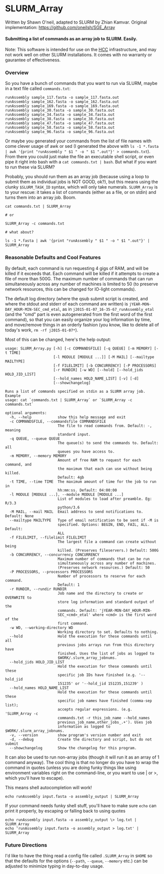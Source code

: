 # SLURM_Array

Written by Shawn O'neil, adapted to SLURM by Zhian Kamvar. Original implementation:
https://github.com/oneilsh/SGE_Array

#### Submitting a list of commands as an array job to SLURM. Easily.

Note: This software is intended for use on the [HCC](https://hcc-docs.unl.edu/display/HCCDOC/HCC+Documentation) infrastructure,
and may not work well on other SLURM installations. It comes with no warranty or gaurantee of effectiveness.

### Overview

So you have a bunch of commands that you want to run via SLURM, maybe in a text file called `commands.txt`:

```
runAssembly sample_117.fasta -o sample_117.fasta.out
runAssembly sample_162.fasta -o sample_162.fasta.out
runAssembly sample_169.fasta -o sample_169.fasta.out
runAssembly sample_30.fasta -o sample_30.fasta.out
runAssembly sample_34.fasta -o sample_34.fasta.out
runAssembly sample_38.fasta -o sample_38.fasta.out
runAssembly sample_47.fasta -o sample_47.fasta.out
runAssembly sample_58.fasta -o sample_58.fasta.out
runAssembly sample_96.fasta -o sample_96.fasta.out
```

Or maybe you generated your commands from the list of file names with come clever usage of awk or sed (I generated
the above with `ls -1 *.fasta | awk '{print "runAssembly " $1 " -o " $1 ".out"}' > commands.txt`). From
there you could just make the file an executable shell script, or even pipe it right into bash with a
`cat commands.txt | bash`. But what if you want to run these via SLURM?

Probably, you should run them as an array job (because using a loop to submit them as individual jobs is NOT GOOD, ok?),
but this means using the clunky `$SLURM_TASK_ID` syntax, which will only take numerals. `SLURM_Array` is
to your rescue: it takes a list of commands (either as a file, or on stdin) and turns them into an array job. Boom.

```
cat commands.txt | SLURM_Array

# or

SLURM_Array -c commands.txt

# what about?

ls -1 *.fasta | awk '{print "runAssembly " $1 " -o " $1 ".out"}' | SLURM_Array
```

### Reasonable Defaults and Cool Features

By default, each command is run requesting 4 gigs of RAM, and will be killed if it exceeds that. Each command
will be killed if it attempts to create a file of more than 500G. The maximum number of commands that can
run simultaneously across any number of machines is limited to 50 (to preserve network resources, this can
be changed for IO-light commands). 

The default log directory (where the qsub submit script is created, and where the stdout and stderr of
each command are written) is `jYEAR-MON-DAY_HOUR-MIN-SEC_cmd_etal`, as in `j2015-01-07_16-35-67_runAssembly_etal`
(and the "cmd" part is even autogenerated from the first word of the first command),
so that you can easily organize your log information by time, and move/remove things in an orderly fashion
(you know, like to delete all of today's work, `rm -rf j2015-01-07*`).

Most of this can be changed, here's the help output:

```
usage: SLURM_Array.py [-h] [-c COMMANDSFILE] [-q QUEUE] [-m MEMORY] [-t TIME]
                      [-l MODULE [MODULE ...]] [-M MAIL] [--mailtype MAILTYPE]
                      [-f FILELIMIT] [-b CONCURRENCY] [-P PROCESSORS]
                      [-r RUNDIR] [-w WD] [--hold] [--hold_jids HOLD_JID_LIST]
                      [--hold_names HOLD_NAME_LIST] [-v] [-d]
                      [--showchangelog]

Runs a list of commands specified on stdin as a SLURM array job. Example
usage: cat `commands.txt | SLURM_Array` or `SLURM_Array -c commands.txt`

optional arguments:
  -h, --help            show this help message and exit
  -c COMMANDSFILE, --commandsfile COMMANDSFILE
                        The file to read commands from. Default: -, meaning
                        standard input.
  -q QUEUE, --queue QUEUE
                        The queue(s) to send the commands to. Default: all
                        queues you have access to.
  -m MEMORY, --memory MEMORY
                        Amount of free RAM to request for each command, and
                        the maximum that each can use without being killed.
                        Default: 4gb
  -t TIME, --time TIME  The maximum amount of time for the job to run in
                        hh:mm:ss. Default: 04:00:00
  -l MODULE [MODULE ...], --module MODULE [MODULE ...]
                        List of modules to load after preamble. Eg: R/3.3
                        python/3.6
  -M MAIL, --mail MAIL  Email address to send notifications to. Default: None
  --mailtype MAILTYPE   Type of email notification to be sent if -M is
                        specified. Options: BEGIN, END, FAIL, ALL. Default:
                        ALL
  -f FILELIMIT, --filelimit FILELIMIT
                        The largest file a command can create without being
                        killed. (Preserves fileservers.) Default: 500G
  -b CONCURRENCY, --concurrency CONCURRENCY
                        Maximum number of commands that can be run
                        simultaneously across any number of machines.
                        (Preserves network resources.) Default: 50
  -P PROCESSORS, --processors PROCESSORS
                        Number of processors to reserve for each command.
                        Default: 1
  -r RUNDIR, --rundir RUNDIR
                        Job name and the directory to create or OVERWRITE to
                        store log information and standard output of the
                        commands. Default: 'jYEAR-MON-DAY_HOUR-MIN-
                        SEC_<cmd>_etal' where <cmd> is the first word of the
                        first command.
  -w WD, --working-directory WD
                        Working directory to set. Defaults to nothing.
  --hold                Hold the execution for these commands until all
                        previous jobs arrays run from this directory have
                        finished. Uses the list of jobs as logged to
                        $WORK/.slurm_array_jobnums.
  --hold_jids HOLD_JID_LIST
                        Hold the execution for these commands until these
                        specific job IDs have finished (e.g. '--hold_jid
                        151235' or '--hold_jid 151235,151239' )
  --hold_names HOLD_NAME_LIST
                        Hold the execution for these commands until these
                        specific job names have finished (comma-sep list);
                        accepts regular expressions. (e.g. 'SLURM_Array -c
                        commands.txt -r this_job_name --hold_names
                        previous_job_name,other_jobs_.+'). Uses job
                        information as logged to $WORK/.slurm_array_jobnums.
  -v, --version         show program's version number and exit
  -d, --debug           Create the directory and script, but do not submit
  --showchangelog       Show the changelog for this program.

```

It can also be used to run non-array jobs (though it will run it as an array of 1 command anyway). The cool
thing is that no longer do you have to wrap the command in quotes (unless you are doing funky things like
using environment variables right on the command-line, or you want to use | or >, which you'll have to escape).

This means shell autocompletion will work!

```
echo runAssembly input.fasta -o assembly_output | SLURM_Array
```

If your command needs funky shell stuff, you'll have to make sure `echo` can print it properly, by escaping
or falling back to using quotes

```
echo runAssembly input.fasta -o assembly_output	\> log.txt | SLURM_Array
echo 'runAssembly input.fasta -o assembly_output > log.txt' | SLURM_Array
```


### Future Directions

I'd like to have the thing read a config file called `.SLURM_Array` in `$HOME` so that the defaults
for the options (`--path`, `--queue`, `--memory` etc.) can be adjusted to minimize typing in
day-to-day usage.

